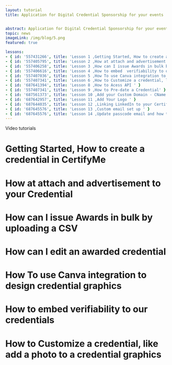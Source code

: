 ```yaml
---
layout: tutorial
title: Application for Digital Credential Sponsorship for your events


abstract: Application for Digital Credential Sponsorship for your events
topic: news
imageLink: /img/blog/5.png
featured: true

lessons: 
- { id: '557431266', title: 'Lesson 1 ,Getting Started, How to create a credential in CertifyMe' }
- { id: '557405795', title: 'Lesson 2 ,How at attach and advertisement to your Credential ' }
- { id: '557406258', title: 'Lesson 3 ,How can I issue Awards in bulk by uploading a CSV' }
- { id: '557406616', title: 'Lesson 4 ,How to embed  verifiability to our credentials' }
- { id: '557407036', title: 'Lesson 5 ,How To use Canva integration to design credential graphics  ' }
- { id: '557407341', title: 'Lesson 6 ,How to Customize a credential, like add a photo to a credential graphics ' }
- { id: '687641394', title: 'Lesson 8 ,How to Acess API ' }
- { id: '557407341', title: 'Lesson 9 ,How to Pre-date a Credential' }
- { id: '687561373', title: 'Lesson 10 ,Add your Custom Domain - CName ' }
- { id: '687642957', title: 'Lesson 11 ,Add Your Logo ' }
- { id: '687644035', title: 'Lesson 12 ,Linking LinkedIn to your CertifyMe Account ' }
- { id: '687645576', title: 'Lesson 13 ,Custom email set up ' }
- { id: '687645576', title: 'Lesson 14 ,Update passcode email and how to upgrade ' }
---
```

Video tutorials

# Getting Started, How to create a credential in CertifyMe
# How at attach and advertisement to your Credential 
# How can I issue Awards in bulk by uploading a CSV
# How can I edit an awarded credential 
# How To use Canva integration to design credential graphics 
# How to embed  verifiability to our credentials 
# How to Customize a credential, like add a photo to a credential graphics
